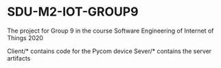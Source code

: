 # SDU-M2-IOT-GROUP9
The project for Group 9 in the course Software Engineering of Internet of Things 2020
  
  
Client/* contains code for the Pycom device
Sever/* contains the server artifacts
